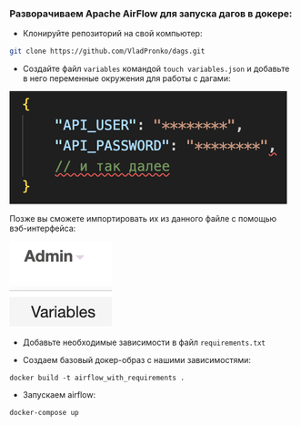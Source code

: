### Разворачиваем Apache AirFlow для запуска дагов в докере:
- Клонируйте репозиторий на свой компьютер:

```bash
git clone https://github.com/VladPronko/dags.git
```
- Создайте файл `variables` командой `touch variables.json` и добавьте в него переменные окружения для работы с дагами:

![variables](image.png)

Позже вы сможете импортировать их из данного файле с помощью вэб-интерфейса:

![import](image-1.png)

- Добавьте необходимые зависимости в файл `requirements.txt`

- Создаем базовый докер-образ с нашими зависимостями:

```docker
docker build -t airflow_with_requirements .
```
- Запускаем airflow:
```docker
docker-compose up
```
